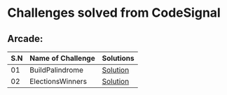 # Challenges solved from CodeSignal
 
## Arcade:
 S.N | Name of Challenge | Solutions 
----|-------------------|-----------
01 | BuildPalindrome | [Solution](https://github.com/rafaelsouzagomes/CodeSignal-Challenges-solved/blob/main/Arcade/_0046_BuildPalindrome/BuildPalindrome.java) 
02 | ElectionsWinners | [Solution](https://github.com/rafaelsouzagomes/CodeSignal-Challenges-solved/blob/main/Arcade/_0047_ElectionsWinners/ElectionsWinners.java) 
